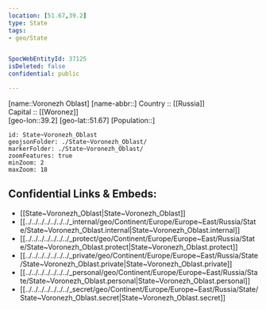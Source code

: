 ```yaml
---
location: [51.67,39.2] 
type: State
tags:
- geo/State


SpocWebEntityId: 37125
isDeleted: false
confidential: public

---
```

[name::Voronezh Oblast] 
[name-abbr::] 
Country :: [[Russia]]  
Capital :: [[Woronez]]  
[geo-lon::39.2] 
[geo-lat::51.67] 
[Population::] 



```leaflet
id: State~Voronezh_Oblast
geojsonFolder: ./State~Voronezh_Oblast/
markerFolder: ./State~Voronezh_Oblast/
zoomFeatures: true 
minZoom: 2 
maxZoom: 18
```


## Confidential Links & Embeds: 
- [[State~Voronezh_Oblast|State~Voronezh_Oblast]]  
- [[../../../../../../../_internal/geo/Continent/Europe/Europe~East/Russia/State/State~Voronezh_Oblast.internal|State~Voronezh_Oblast.internal]] 
- [[../../../../../../../_protect/geo/Continent/Europe/Europe~East/Russia/State/State~Voronezh_Oblast.protect|State~Voronezh_Oblast.protect]] 
- [[../../../../../../../_private/geo/Continent/Europe/Europe~East/Russia/State/State~Voronezh_Oblast.private|State~Voronezh_Oblast.private]] 
- [[../../../../../../../_personal/geo/Continent/Europe/Europe~East/Russia/State/State~Voronezh_Oblast.personal|State~Voronezh_Oblast.personal]] 
- [[../../../../../../../_secret/geo/Continent/Europe/Europe~East/Russia/State/State~Voronezh_Oblast.secret|State~Voronezh_Oblast.secret]] 
